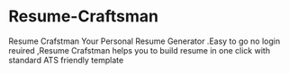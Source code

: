 # Resume-Craftsman
Resume Crafstman   Your Personal Resume Generator  .Easy to go no login reuired ,Resume Crafstman helps you to build resume in one click with standard ATS friendly template

